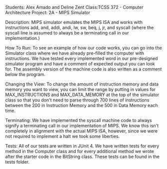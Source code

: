 
Students: Alex Amado and Deline Zent
Class:TCSS 372 - Computer Architecture
Project: 2A - MIPS Simulator

Description: MIPS simulator emulates the MIPS ISA and works with instructions add,
and, addi, andi, lw, sw, beq, j, jr, and syscall (where the syscall line is assumed
to always be a terminating call in our implementation.)

How To Run: To see an example of how our code works, you can go into the Simulator class
where we have already pre-filled the computer with instructions. We have tested every
implemented word in our pre-designed simulator program and have a comment of expected
output you can look for. The assembly version of the machine code is also written
as a comment below the program.

Changing the View: To change the amount of instruction memory and data memory you want to 
view, you can limit the range by putting in values for MAX_INSTRUCTIONS and MAX_DATA_MEMORY
at the top of the simulator class so that you don't need to parse through 700 lines of
instructions between the 200 in Instruction Memory and the 500 in Data Memory each time.

Terminating: We have implemented the syscall machine code to always signify a terminating
call in our implementation of MIPS. We know this isn't completely in alignment with the 
actual MIPS ISA, however, since we were not required to implement a halt we took some
liberties.

Tests: All of our tests are written in JUnit 4. We have written tests for every method in
the Computer class and for every additional method we wrote after the starter code in the 
BitString class. These tests can be found in the tests folder.
